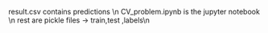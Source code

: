 result.csv contains predictions \n
CV_problem.ipynb is the jupyter notebook \n
rest are pickle files -> train,test ,labels\n
